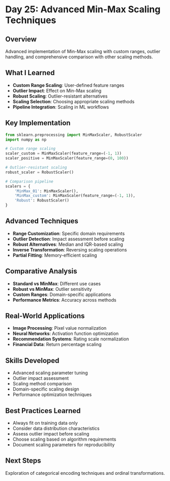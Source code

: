 # Day 25: Advanced Min-Max Scaling Techniques

## Overview
Advanced implementation of Min-Max scaling with custom ranges, outlier handling, and comprehensive comparison with other scaling methods.

## What I Learned
- **Custom Range Scaling**: User-defined feature ranges
- **Outlier Impact**: Effect on Min-Max scaling
- **Robust Scaling**: Outlier-resistant alternatives
- **Scaling Selection**: Choosing appropriate scaling methods
- **Pipeline Integration**: Scaling in ML workflows

## Key Implementation
```python
from sklearn.preprocessing import MinMaxScaler, RobustScaler
import numpy as np

# Custom range scaling
scaler_custom = MinMaxScaler(feature_range=(-1, 1))
scaler_positive = MinMaxScaler(feature_range=(0, 100))

# Outlier-resistant scaling
robust_scaler = RobustScaler()

# Comparison pipeline
scalers = {
    'MinMax_01': MinMaxScaler(),
    'MinMax_custom': MinMaxScaler(feature_range=(-1, 1)),
    'Robust': RobustScaler()
}
```

## Advanced Techniques
- **Range Customization**: Specific domain requirements
- **Outlier Detection**: Impact assessment before scaling
- **Robust Alternatives**: Median and IQR-based scaling
- **Inverse Transformation**: Reversing scaling operations
- **Partial Fitting**: Memory-efficient scaling

## Comparative Analysis
- **Standard vs MinMax**: Different use cases
- **Robust vs MinMax**: Outlier sensitivity
- **Custom Ranges**: Domain-specific applications
- **Performance Metrics**: Accuracy across methods

## Real-World Applications
- **Image Processing**: Pixel value normalization
- **Neural Networks**: Activation function optimization
- **Recommendation Systems**: Rating scale normalization
- **Financial Data**: Return percentage scaling

## Skills Developed
- Advanced scaling parameter tuning
- Outlier impact assessment
- Scaling method comparison
- Domain-specific scaling design
- Performance optimization techniques

## Best Practices Learned
- Always fit on training data only
- Consider data distribution characteristics
- Assess outlier impact before scaling
- Choose scaling based on algorithm requirements
- Document scaling parameters for reproducibility

## Next Steps
Exploration of categorical encoding techniques and ordinal transformations.